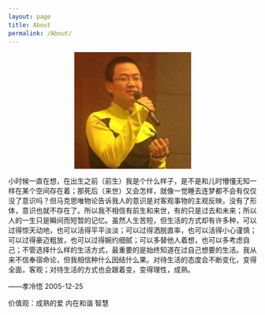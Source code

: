 ```yaml
---
layout: page
title: About
permalink: /About/
---
```


<center>
    <p><img src="https://github.com/xiaolengwu/xiaolengwu.github.io/blob/master/images/avatar.jpg" align="center"></p>
</center>


小时候一直在想，在出生之前（前生）我是个什么样子，是不是和儿时懵懂无知一样在某个空间存在着；那死后（来世）又会怎样，就像一觉睡去连梦都不会有仅仅没了意识吗？但马克思唯物论告诉我人的意识是对客观事物的主观反映，没有了形体，意识也就不存在了。所以我不相信有前生和来世，有的只是过去和未来；所以人的一生只是瞬间而短暂的记忆。虽然人生苦短，但生活的方式却有许多种，可以过得惊天动地，也可以活得平平淡淡；可以过得洒脱直率，也可以活得小心谨慎；可以过得豪迈粗放，也可以过得婉约细腻；可以多替他人着想，也可以多考虑自己；不管选择什么样的生活方式，最重要的是始终知道在过自己想要的生活。我从来不信奉宿命论，但我相信种什么因结什么果。对待生活的态度会不断变化，变得全面，客观；对待生活的方式也会跟着变，变得理性，成熟。

——孝冷悟 2005-12-25


价值观：成熟的爱 内在和谐 智慧


  
</center>

